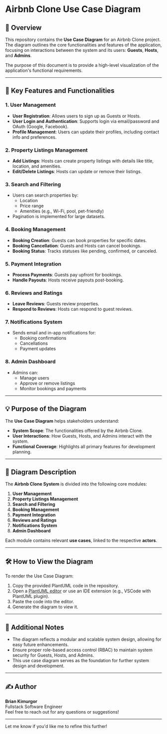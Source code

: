 # Airbnb Clone Use Case Diagram

## 📝 Overview
This repository contains the **Use Case Diagram** for an Airbnb Clone project. The diagram outlines the core functionalities and features of the application, focusing on interactions between the system and its users: **Guests**, **Hosts**, and **Admins**. 

The purpose of this document is to provide a high-level visualization of the application's functional requirements.

---

## 🔑 Key Features and Functionalities

### 1. **User Management**
- **User Registration**: Allows users to sign up as Guests or Hosts.
- **User Login and Authentication**: Supports login via email/password and OAuth (Google, Facebook).
- **Profile Management**: Users can update their profiles, including contact info and preferences.

### 2. **Property Listings Management**
- **Add Listings**: Hosts can create property listings with details like title, location, and amenities.
- **Edit/Delete Listings**: Hosts can update or remove their listings.

### 3. **Search and Filtering**
- Users can search properties by:
  - Location
  - Price range
  - Amenities (e.g., Wi-Fi, pool, pet-friendly)
- Pagination is implemented for large datasets.

### 4. **Booking Management**
- **Booking Creation**: Guests can book properties for specific dates.
- **Booking Cancellation**: Guests and Hosts can cancel bookings.
- **Booking Status**: Tracks statuses like pending, confirmed, or canceled.

### 5. **Payment Integration**
- **Process Payments**: Guests pay upfront for bookings.
- **Handle Payouts**: Hosts receive payouts post-booking.

### 6. **Reviews and Ratings**
- **Leave Reviews**: Guests review properties.
- **Respond to Reviews**: Hosts can respond to guest reviews.

### 7. **Notifications System**
- Sends email and in-app notifications for:
  - Booking confirmations
  - Cancellations
  - Payment updates

### 8. **Admin Dashboard**
- Admins can:
  - Manage users
  - Approve or remove listings
  - Monitor bookings and payments

---

## 💡 Purpose of the Diagram
The **Use Case Diagram** helps stakeholders understand:
- **System Scope**: The functionalities offered by the Airbnb Clone.
- **User Interactions**: How Guests, Hosts, and Admins interact with the system.
- **Functional Coverage**: Highlights all primary features for development planning.

---

## 📄 Diagram Description
The **Airbnb Clone System** is divided into the following core modules:
1. **User Management**
2. **Property Listings Management**
3. **Search and Filtering**
4. **Booking Management**
5. **Payment Integration**
6. **Reviews and Ratings**
7. **Notifications System**
8. **Admin Dashboard**

Each module contains relevant **use cases**, linked to the respective **actors**.

---

## 🛠 How to View the Diagram
To render the Use Case Diagram:
1. Copy the provided PlantUML code in the repository.
2. Open a [PlantUML editor](https://plantuml.com/) or use an IDE extension (e.g., VSCode with PlantUML plugin).
3. Paste the code into the editor.
4. Generate the diagram to view it.

---

## 🚀 Additional Notes
- The diagram reflects a modular and scalable system design, allowing for easy future enhancements.
- Ensure proper role-based access control (RBAC) to maintain system security for Guests, Hosts, and Admins.
- This use case diagram serves as the foundation for further system design and development.

---

## ✍️ Author
**Brian Kimurgor**  
Fullstack Software Engineer  
Feel free to reach out for any questions or suggestions!

---

Let me know if you'd like me to refine this further!
